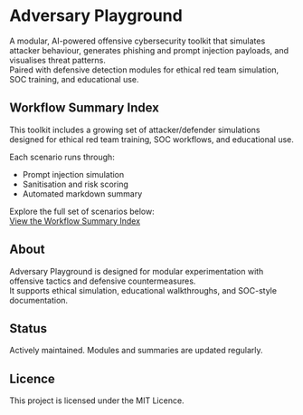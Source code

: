 # Adversary Playground

A modular, AI-powered offensive cybersecurity toolkit that simulates attacker behaviour, generates phishing and prompt injection payloads, and visualises threat patterns.  
Paired with defensive detection modules for ethical red team simulation, SOC training, and educational use.

## Workflow Summary Index

This toolkit includes a growing set of attacker/defender simulations designed for ethical red team training, SOC workflows, and educational use.

Each scenario runs through:

- Prompt injection simulation  
- Sanitisation and risk scoring  
- Automated markdown summary

Explore the full set of scenarios below:  
[View the Workflow Summary Index](output/workflow-index.md)

## About

Adversary Playground is designed for modular experimentation with offensive tactics and defensive countermeasures.  
It supports ethical simulation, educational walkthroughs, and SOC-style documentation.

## Status

Actively maintained. Modules and summaries are updated regularly.

## Licence

This project is licensed under the MIT Licence.
